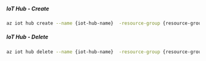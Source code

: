 ##### IoT Hub - Create

```bash
az iot hub create --name {iot-hub-name}  -resource-group {resource-group-name} --sku {sku-name}
```

##### IoT Hub - Delete

```bash
az iot hub delete --name {iot-hub-name}  -resource-group {resource-group-name} --sku {sku-name}
```
